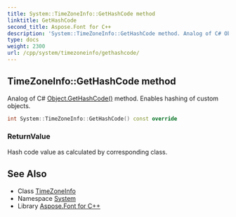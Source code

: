 ```yaml
---
title: System::TimeZoneInfo::GetHashCode method
linktitle: GetHashCode
second_title: Aspose.Font for C++
description: 'System::TimeZoneInfo::GetHashCode method. Analog of C# Object.GetHashCode() method. Enables hashing of custom objects in C++.'
type: docs
weight: 2300
url: /cpp/system/timezoneinfo/gethashcode/
---
```

## TimeZoneInfo::GetHashCode method


Analog of C# [Object.GetHashCode()](../../object/gethashcode/) method. Enables hashing of custom objects.

```cpp
int System::TimeZoneInfo::GetHashCode() const override
```


### ReturnValue

Hash code value as calculated by corresponding class.

## See Also

* Class [TimeZoneInfo](../)
* Namespace [System](../../)
* Library [Aspose.Font for C++](../../../)
